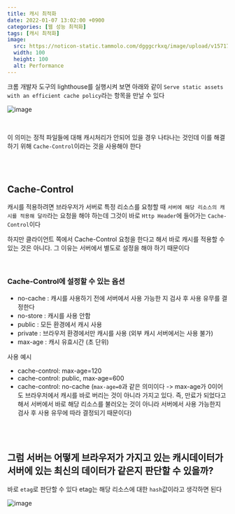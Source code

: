 ```yaml
---
title: 캐시 최적화
date: 2022-01-07 13:02:00 +0900
categories: [웹 성능 최적화]
tags: [캐시 최적화]
image:
  src: https://noticon-static.tammolo.com/dgggcrkxq/image/upload/v1571795671/noticon/ncgxzfzuzo0ygwniagek.png
  width: 100
  height: 100
  alt: Performance
---
```


크롬 개발자 도구의 lighthouse를 실행시켜 보면 아래와 같이 `Serve static assets with an efficient cache policy`라는 항목을 만날 수 있다

![image](https://user-images.githubusercontent.com/52060742/148484783-d027c19e-a767-4a85-9a82-8845e8143e3c.png)

<br/>

이 의미는 정적 파일들에 대해 캐시처리가 안되어 있을 경우 나타나는 것인데 이를 해결하기 위해 `Cache-Control`이라는 것을 사용해야 한다

<br/>
<br/>

## Cache-Control

캐시를 적용하려면 브라우저가 서버로 특정 리소스를 요청할 때 `서버에 해당 리소스의 캐시를 적용해 달라`라는 요청을 해야 하는데 그것이 바로 `Http Header`에 들어가는 `Cache-Control`이다

하지만 클라이언트 쪽에서 Cache-Control 요청을 한다고 해서 바로 캐시를 적용할 수 있는 것은 아니다. 그 이유는 서버에서 별도로 설정을 해야 하기 때문이다

<br/>

### Cache-Control에 설정할 수 있는 옵션

- no-cache : 캐시를 사용하기 전에 서버에서 사용 가능한 지 검사 후 사용 유무를 결정한다
- no-store : 캐시를 사용 안함
- public : 모든 환경에서 캐시 사용
- private : 브라우저 환경에서만 캐시를 사용 (외부 캐시 서버에서는 사용 불가)
- max-age : 캐시 유효시간 (초 단위)

사용 예시
- cache-control: max-age=120
- cache-control: public, max-age=600
- cache-control: no-cache (`max-age=0`과 같은 의미이다 -> max-age가 0이어도 브라우저에서 캐시를 바로 버리는 것이 아니라 가지고 있다. 즉, 만료가 되었다고 해서 서버에서 바로 해당 리소스를 불러오는 것이 아니라 서버에서 사용 가능한지 검사 후 사용 유무에 따라 결정되기 때문이다)


<br/>
<br/>

## 그럼 서버는 어떻게 브라우저가 가지고 있는 캐시데이터가 서버에 있는 최신의 데이터가 같은지 판단할 수 있을까?

바로 `etag`로 판단할 수 있다 etag는 해당 리소스에 대한 `hash`값이라고 생각하면 된다

![image](https://user-images.githubusercontent.com/52060742/148488052-6426f81b-4ae1-40e2-a309-a56d298c1c38.png)